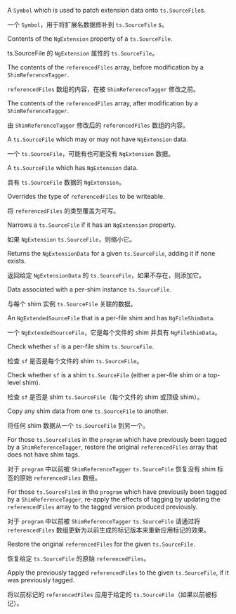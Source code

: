A `Symbol` which is used to patch extension data onto `ts.SourceFile`s.

一个 `Symbol`，用于将扩展名数据修补到 `ts.SourceFile` s。

Contents of the `NgExtension` property of a `ts.SourceFile`.

ts.SourceFile 的 `NgExtension` 属性的 `ts.SourceFile`。

The contents of the `referencedFiles` array, before modification by a `ShimReferenceTagger`.

`referencedFiles` 数组的内容，在被 `ShimReferenceTagger` 修改之前。

The contents of the `referencedFiles` array, after modification by a `ShimReferenceTagger`.

由 `ShimReferenceTagger` 修改后的 `referencedFiles` 数组的内容。

A `ts.SourceFile` which may or may not have `NgExtension` data.

一个 `ts.SourceFile`，可能有也可能没有 `NgExtension` 数据。

A `ts.SourceFile` which has `NgExtension` data.

具有 `ts.SourceFile` 数据的 `NgExtension`。

Overrides the type of `referencedFiles` to be writeable.

将 `referencedFiles` 的类型覆盖为可写。

Narrows a `ts.SourceFile` if it has an `NgExtension` property.

如果 `NgExtension` `ts.SourceFile`，则缩小它。

Returns the `NgExtensionData` for a given `ts.SourceFile`, adding it if none exists.

返回给定 `NgExtensionData` 的 `ts.SourceFile`，如果不存在，则添加它。

Data associated with a per-shim instance `ts.SourceFile`.

与每个 shim 实例 `ts.SourceFile` 关联的数据。

An `NgExtendedSourceFile` that is a per-file shim and has `NgFileShimData`.

一个 `NgExtendedSourceFile`，它是每个文件的 shim 并具有 `NgFileShimData`。

Check whether `sf` is a per-file shim `ts.SourceFile`.

检查 `sf` 是否是每个文件的 shim `ts.SourceFile`。

Check whether `sf` is a shim `ts.SourceFile` \(either a per-file shim or a top-level shim\).

检查 `sf` 是否是 shim `ts.SourceFile`（每个文件的 shim 或顶级 shim）。

Copy any shim data from one `ts.SourceFile` to another.

将任何 shim 数据从一个 `ts.SourceFile` 到另一个。

For those `ts.SourceFile`s in the `program` which have previously been tagged by a
`ShimReferenceTagger`, restore the original `referencedFiles` array that does not have shim tags.

对于 `program` 中以前被 `ShimReferenceTagger` `ts.SourceFile` 恢复没有 shim 标签的原始
`referencedFiles` 数组。

For those `ts.SourceFile`s in the `program` which have previously been tagged by a
`ShimReferenceTagger`, re-apply the effects of tagging by updating the `referencedFiles` array to
the tagged version produced previously.

对于 `program` 中以前被 `ShimReferenceTagger` `ts.SourceFile` 请通过将 `referencedFiles`
数组更新为以前生成的标记版本来重新应用标记的效果。

Restore the original `referencedFiles` for the given `ts.SourceFile`.

恢复给定 `ts.SourceFile` 的原始 `referencedFiles`。

Apply the previously tagged `referencedFiles` to the given `ts.SourceFile`, if it was previously
tagged.

将以前标记的 `referencedFiles` 应用于给定的 `ts.SourceFile`（如果以前被标记）。